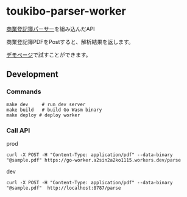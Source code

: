 # toukibo-parser-worker
[商業登記簿パーサー](https://github.com/tychy/toukibo-parser)を組み込んだAPI

商業登記簿PDFをPostすると、解析結果を返します。

[デモページ](https://toukibo-parser-demo.tychy.jp/?index)で試すことができます。

## Development
### Commands

```
make dev     # run dev server
make build   # build Go Wasm binary
make deploy # deploy worker
```

### Call API

prod
```
curl -X POST -H "Content-Type: application/pdf" --data-binary "@sample.pdf" https://go-worker.a2sin2a2ko1115.workers.dev/parse
```

dev

```
curl -X POST -H "Content-Type: application/pdf" --data-binary "@sample.pdf"  http://localhost:8787/parse
```
